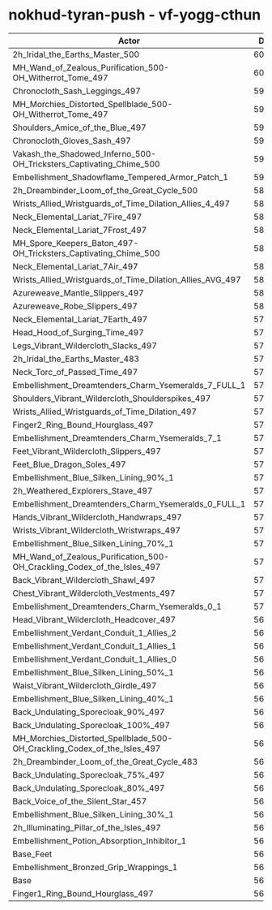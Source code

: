 # nokhud-tyran-push - vf-yogg-cthun
| Actor | DPS | Increase |
|---|:---:|:---:|
|2h_Iridal_the_Earths_Master_500|60135|6.40%|
|MH_Wand_of_Zealous_Purification_500-OH_Witherrot_Tome_497|60012|6.18%|
|Chronocloth_Sash_Leggings_497|59983|6.13%|
|MH_Morchies_Distorted_Spellblade_500-OH_Witherrot_Tome_497|59734|5.69%|
|Shoulders_Amice_of_the_Blue_497|59417|5.13%|
|Chronocloth_Gloves_Sash_497|59336|4.99%|
|Vakash_the_Shadowed_Inferno_500-OH_Tricksters_Captivating_Chime_500|59312|4.95%|
|Embellishment_Shadowflame_Tempered_Armor_Patch_1|59121|4.61%|
|2h_Dreambinder_Loom_of_the_Great_Cycle_500|58905|4.23%|
|Wrists_Allied_Wristguards_of_Time_Dilation_Allies_4_497|58733|3.92%|
|Neck_Elemental_Lariat_7Fire_497|58670|3.81%|
|Neck_Elemental_Lariat_7Frost_497|58663|3.80%|
|MH_Spore_Keepers_Baton_497-OH_Tricksters_Captivating_Chime_500|58552|3.60%|
|Neck_Elemental_Lariat_7Air_497|58427|3.38%|
|Wrists_Allied_Wristguards_of_Time_Dilation_Allies_AVG_497|58418|3.36%|
|Azureweave_Mantle_Slippers_497|58407|3.34%|
|Azureweave_Robe_Slippers_497|58309|3.17%|
|Neck_Elemental_Lariat_7Earth_497|57964|2.56%|
|Head_Hood_of_Surging_Time_497|57922|2.49%|
|Legs_Vibrant_Wildercloth_Slacks_497|57890|2.43%|
|2h_Iridal_the_Earths_Master_483|57817|2.30%|
|Neck_Torc_of_Passed_Time_497|57730|2.15%|
|Embellishment_Dreamtenders_Charm_Ysemeralds_7_FULL_1|57681|2.06%|
|Shoulders_Vibrant_Wildercloth_Shoulderspikes_497|57608|1.93%|
|Wrists_Allied_Wristguards_of_Time_Dilation_497|57560|1.85%|
|Finger2_Ring_Bound_Hourglass_497|57537|1.80%|
|Embellishment_Dreamtenders_Charm_Ysemeralds_7_1|57463|1.67%|
|Feet_Vibrant_Wildercloth_Slippers_497|57370|1.51%|
|Feet_Blue_Dragon_Soles_497|57351|1.48%|
|Embellishment_Blue_Silken_Lining_90%_1|57286|1.36%|
|2h_Weathered_Explorers_Stave_497|57278|1.35%|
|Embellishment_Dreamtenders_Charm_Ysemeralds_0_FULL_1|57244|1.29%|
|Hands_Vibrant_Wildercloth_Handwraps_497|57243|1.28%|
|Wrists_Vibrant_Wildercloth_Wristwraps_497|57230|1.26%|
|Embellishment_Blue_Silken_Lining_70%_1|57121|1.07%|
|MH_Wand_of_Zealous_Purification_500-OH_Crackling_Codex_of_the_Isles_497|57119|1.07%|
|Back_Vibrant_Wildercloth_Shawl_497|57064|0.97%|
|Chest_Vibrant_Wildercloth_Vestments_497|57047|0.94%|
|Embellishment_Dreamtenders_Charm_Ysemeralds_0_1|57025|0.90%|
|Head_Vibrant_Wildercloth_Headcover_497|56993|0.84%|
|Embellishment_Verdant_Conduit_1_Allies_2|56983|0.82%|
|Embellishment_Verdant_Conduit_1_Allies_1|56981|0.82%|
|Embellishment_Verdant_Conduit_1_Allies_0|56968|0.80%|
|Embellishment_Blue_Silken_Lining_50%_1|56945|0.76%|
|Waist_Vibrant_Wildercloth_Girdle_497|56929|0.73%|
|Embellishment_Blue_Silken_Lining_40%_1|56870|0.62%|
|Back_Undulating_Sporecloak_90%_497|56869|0.62%|
|Back_Undulating_Sporecloak_100%_497|56867|0.62%|
|MH_Morchies_Distorted_Spellblade_500-OH_Crackling_Codex_of_the_Isles_497|56866|0.62%|
|2h_Dreambinder_Loom_of_the_Great_Cycle_483|56854|0.60%|
|Back_Undulating_Sporecloak_75%_497|56830|0.55%|
|Back_Undulating_Sporecloak_80%_497|56828|0.55%|
|Back_Voice_of_the_Silent_Star_457|56793|0.49%|
|Embellishment_Blue_Silken_Lining_30%_1|56790|0.48%|
|2h_Illuminating_Pillar_of_the_Isles_497|56624|0.19%|
|Embellishment_Potion_Absorption_Inhibitor_1|56597|0.14%|
|Base_Feet|56578|0.11%|
|Embellishment_Bronzed_Grip_Wrappings_1|56534|0.03%|
|Base|56517|0.00%|
|Finger1_Ring_Bound_Hourglass_497|56330|-0.33%|

